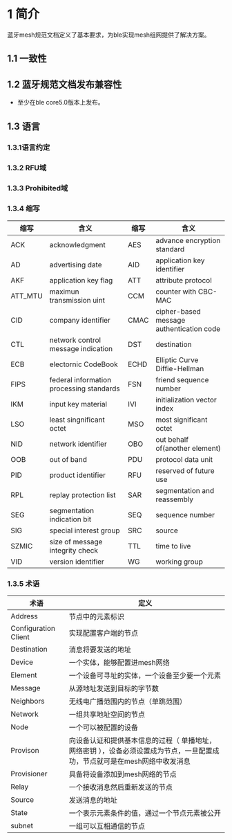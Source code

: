 # 1 简介
蓝牙mesh规范文档定义了基本要求，为ble实现mesh组网提供了解决方案。
## 1.1 一致性
## 1.2 蓝牙规范文档发布兼容性

   * 至少在ble core5.0版本上发布。 

## 1.3 语言
### 1.3.1语言约定 
### 1.3.2 RFU域
### 1.3.3 Prohibited域
### 1.3.4 缩写
| 缩写 | 含义  | 缩写 | 含义 |
| --- | --- | --- | --- |
| ACK | acknowledgment | AES | advance encryption standard |
| AD | advertising date  | AID | application key identifier  |
| AKF | application key flag  | ATT | attribute protocol  |
| ATT_MTU | maximun transmission uint  | CCM | counter with CBC-MAC |
| CID | company identifier  | CMAC  | cipher-based message authentication code  |
| CTL | network control message indication  | DST | destination  |
| ECB | electornic CodeBook  | ECHD | Elliptic Curve Diffie-Hellman  |
| FIPS | federal information processing standards  | FSN | friend sequence number  |
| IKM | input key material  | IVI  | initialization vector index  |
| LSO | least singnificant octet  | MSO | most significant octet  |
| NID | network identifier  | OBO | out behalf of(another element)  |
| OOB | out of band  | PDU | protocol data unit  |
| PID | product identifier  | RFU  | reserved of future use  |
| RPL  | replay protection list  | SAR | segmentation and reassembly  |
| SEG  | segmentation indication bit  | SEQ  |  sequence number |
| SIG  | special interest group | SRC | source  |
| SZMIC | size of message integrity check  | TTL  | time to live  |
| VID | version identifier  | WG | working group  |

### 1.3.5 术语
| 术语 | 定义  |
| --- | --- |
| Address | 节点中的元素标识  |
| Configuration Client | 实现配置客户端的节点 |
| Destination | 消息将要发送的地址  |
| Device | 一个实体，能够配置进mesh网络 |
| Element | 一个设备可寻址的实体，一个设备至少要一个元素 |
| Message | 从源地址发送到目标的字节数 |
| Neighbors | 无线电广播范围内的节点（单跳范围） |
| Network | 一组共享地址空间的节点 |
| Node | 一个可以被配置的设备  |
| Provison | 向设备认证和提供基本信息的过程（ 单播地址，网络密钥 ），设备必须设置成为节点，一旦配置成功，节点就可是在mesh网络中收发消息 |
| Provisioner | 具备将设备添加到mesh网络的节点 |
| Relay | 一个接收消息然后重新发送的节点 |
| Source | 发送消息的地址 |
| State | 一个表示元素条件的值，通过一个节点元素被公开 |
| subnet | 一组可以互相通信的节点  |